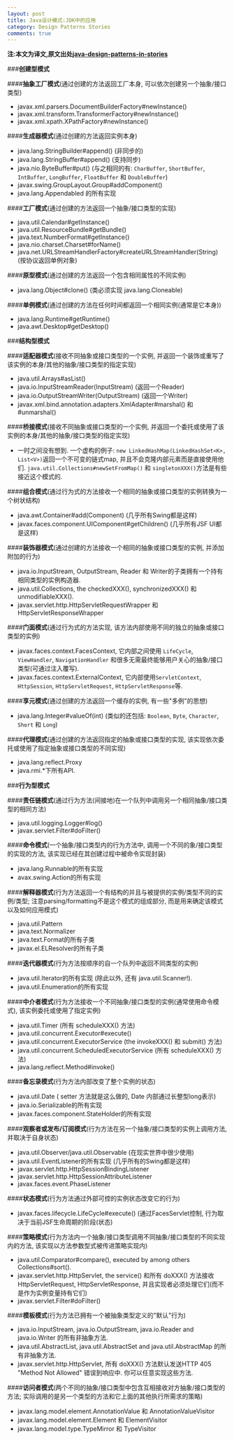 ```yaml
---
layout: post
title: Java设计模式:JDK中的应用
category: Design Patterns Stories
comments: true
---
```


**注:本文为译文,原文出处[java-design-patterns-in-stories](http://www.programcreek.com/java-design-patterns-in-stories/)**


###**创建型模式**

####**抽象工厂模式**(通过创建的方法返回工厂本身, 可以依次创建另一个抽象/接口类型)

- javax.xml.parsers.DocumentBuilderFactory#newInstance()
- javax.xml.transform.TransformerFactory#newInstance()
- javax.xml.xpath.XPathFactory#newInstance()



####**生成器模式**(通过创建的方法返回实例本身)

- java.lang.StringBuilder#append() (非同步的)
- java.lang.StringBuffer#append() (支持同步)
- java.nio.ByteBuffer#put() (与之相同的有: `CharBuffer`, `ShortBuffer`, `IntBuffer`, `LongBuffer`, `FloatBuffer` 和 `DoubleBuffer`)
- javax.swing.GroupLayout.Group#addComponent()
- java.lang.Appendabled 的所有实现

####**工厂模式**(通过创建的方法返回一个抽象/接口类型的实现)

- java.util.Calendar#getInstance()
- java.util.ResourceBundle#getBundle()
- java.text.NumberFormat#getInstance()
- java.nio.charset.Charset#forName()
- java.net.URLStreamHandlerFactory#createURLStreamHandler(String) (按协议返回单例对象)

####**原型模式**(通过创建的方法返回一个包含相同属性的不同实例)

- java.lang.Object#clone() (类必须实现 java.lang.Cloneable)

####**单例模式**(通过创建的方法在任何时间都返回一个相同实例(通常是它本身))

- java.lang.Runtime#getRuntime()
- java.awt.Desktop#getDesktop()

###**结构型模式**

####**适配器模式**(接收不同抽象或接口类型的一个实例, 并返回一个装饰或重写了该实例的本身/其他的抽象/接口类型的指定实现)

- java.util.Arrays#asList()
- java.io.InputStreamReader(InputStream) (返回一个Reader)
- java.io.OutputStreamWriter(OutputStream) (返回一个Writer)
- javax.xml.bind.annotation.adapters.XmlAdapter#marshal() 和 #unmarshal()

####**桥接模式**(接收不同抽象或接口类型的一个实例, 并返回一个委托或使用了该实例的本身/其他的抽象/接口类型的指定实现)

- 一时之间没有想到. 一个虚构的例子: `new LinkedHashMap(LinkedHashSet<K>, List<V>)`返回一个不可变的链式map, 并且不会克隆内部元素而是直接使用他们. `java.util.Collections#newSetFromMap()` 和 `singletonXXX()`方法是有些接近这个模式的.

####**组合模式**(通过行为式的方法接收一个相同的抽象或接口类型的实例转换为一个树状结构)

- java.awt.Container#add(Component) (几乎所有Swing都是这样)
- javax.faces.component.UIComponent#getChildren() (几乎所有JSF UI都是这样)

####**装饰器模式**(通过创建的方法接收一个相同的抽象或接口类型的实例, 并添加附加的行为)

- java.io.InputStream, OutputStream, Reader 和 Writer的子类拥有一个持有相同类型的实例构造器.
- java.util.Collections, the checkedXXX(), synchronizedXXX() 和 unmodifiableXXX().
- javax.servlet.http.HttpServletRequestWrapper 和 HttpServletResponseWrapper

####**门面模式**(通过行为式的方法实现, 该方法内部使用不同的独立的抽象或接口类型的实例)

- javax.faces.context.FacesContext, 它内部之间使用 `LifeCycle`, `ViewHandler`, `NavigationHandler` 和很多无需最终能够用户关心的抽象/接口类型(可通过注入覆写).
- javax.faces.context.ExternalContext, 它内部使用`ServletContext`, `HttpSession`, `HttpServletRequest`, `HttpServletResponse`等.

####**享元模式**(通过创建的方法返回一个缓存的实例, 有一些"多例"的思想)

- java.lang.Integer#valueOf(int) (类似的还包括: `Boolean`, `Byte`, `Character`, `Short` 和 `Long`)

####**代理模式**(通过创建的方法返回指定的抽象或接口类型的实现, 该实现依次委托或使用了指定抽象或接口类型的不同实现)

- java.lang.reflect.Proxy
- java.rmi.*下所有API.

###**行为型模式**

####**责任链模式**(通过行为方法(间接地)在一个队列中调用另一个相同抽象/接口类型的相同方法)

- java.util.logging.Logger#log()
- javax.servlet.Filter#doFilter()

####**命令模式**(一个抽象/接口类型内的行为方法中, 调用一个不同的象/接口类型的实现的方法, 该实现已经在其创建过程中被命令实现封装)

- java.lang.Runnable的所有实现
- avax.swing.Action的所有实现

####**解释器模式**(行为方法返回一个有结构的并且与被提供的实例/类型不同的实例/类型; 注意parsing/formatting不是这个模式的组成部分, 而是用来确定该模式以及如何应用模式)

- java.util.Pattern
- java.text.Normalizer
- java.text.Format的所有子类
- javax.el.ELResolver的所有子类

####**迭代器模式**(行为方法按顺序的自一个队列中返回不同类型的实例)

- java.util.Iterator的所有实现 (除此以外, 还有 java.util.Scanner!).
- java.util.Enumeration的所有实现

####**中介者模式**(行为方法接收一个不同抽象/接口类型的实例(通常使用命令模式), 该实例委托或使用了指定实例)

- java.util.Timer (所有 scheduleXXX() 方法)
- java.util.concurrent.Executor#execute()
- java.util.concurrent.ExecutorService (the invokeXXX() 和 submit() 方法)
- java.util.concurrent.ScheduledExecutorService (所有 scheduleXXX() 方法)
- java.lang.reflect.Method#invoke()

####**备忘录模式**(行为方法内部改变了整个实例的状态)

- java.util.Date ( setter 方法就是这么做的, Date 内部通过长整型long表示)
- java.io.Serializable的所有实现
- javax.faces.component.StateHolder的所有实现

####**观察者或发布/订阅模式**(行为方法在另一个抽象/接口类型的实例上调用方法, 并取决于自身状态)

- java.util.Observer/java.util.Observable (在现实世界中很少使用)
- java.util.EventListener的所有实现 (几乎所有的Swing都是这样)
- javax.servlet.http.HttpSessionBindingListener
- javax.servlet.http.HttpSessionAttributeListener
- javax.faces.event.PhaseListener

####**状态模式**(行为方法通过外部可控的实例状态改变它的行为)

- javax.faces.lifecycle.LifeCycle#execute() (通过FacesServlet控制, 行为取决于当前JSF生命周期的阶段(状态)

####**策略模式**(行为方法内一个抽象/接口类型调用不同抽象/接口类型的不同实现内的方法, 该实现以方法参数型式被传进策略实现内)

- java.util.Comparator#compare(), executed by among others Collections#sort().
- javax.servlet.http.HttpServlet, the service() 和所有 doXXX() 方法接收 HttpServletRequest, HttpServletResponse, 并且实现者必须处理它们(而不是作为实例变量持有它们)
- javax.servlet.Filter#doFilter()

####**模板模式**(行为方法已拥有一个被抽象类型定义的"默认"行为)

- java.io.InputStream, java.io.OutputStream, java.io.Reader and java.io.Writer 的所有非抽象方法.
- java.util.AbstractList, java.util.AbstractSet and java.util.AbstractMap 的所有非抽象方法.
- javax.servlet.http.HttpServlet, 所有 doXXX() 方法默认发送HTTP 405  "Method Not Allowed" 错误到响应中. 你可以任意实现这些方法.

####**访问者模式**(两个不同的抽象/接口类型中包含互相接收对方抽象/接口类型的方法; 实际调用的是另一个类型的方法和它上面的其他执行所需求的策略)

- javax.lang.model.element.AnnotationValue 和 AnnotationValueVisitor
- javax.lang.model.element.Element 和 ElementVisitor
- javax.lang.model.type.TypeMirror 和 TypeVisitor
